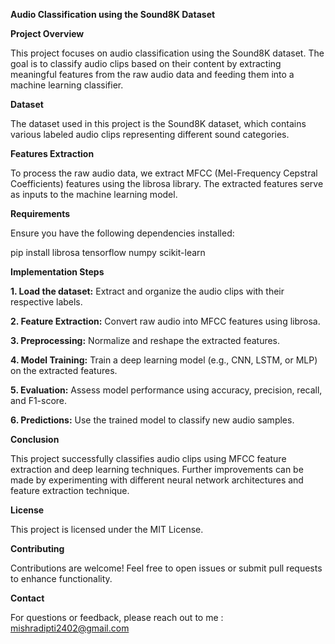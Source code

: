 **Audio Classification using the Sound8K Dataset**

**Project Overview**

This project focuses on audio classification using the Sound8K dataset. The goal is to classify audio clips based on their content by extracting meaningful features from the raw audio data and feeding them into a machine learning classifier.

**Dataset**

The dataset used in this project is the Sound8K dataset, which contains various labeled audio clips representing different sound categories.

**Features Extraction**

To process the raw audio data, we extract MFCC (Mel-Frequency Cepstral Coefficients) features using the librosa library. The extracted features serve as inputs to the machine learning model.

**Requirements**

Ensure you have the following dependencies installed:

pip install librosa tensorflow numpy scikit-learn

**Implementation Steps**

**1. Load the dataset:** Extract and organize the audio clips with their respective labels.

**2. Feature Extraction:** Convert raw audio into MFCC features using librosa.

**3. Preprocessing:** Normalize and reshape the extracted features.

**4. Model Training:** Train a deep learning model (e.g., CNN, LSTM, or MLP) on the extracted features.

**5. Evaluation:** Assess model performance using accuracy, precision, recall, and F1-score.

**6. Predictions:** Use the trained model to classify new audio samples.

**Conclusion**

This project successfully classifies audio clips using MFCC feature extraction and deep learning techniques. Further improvements can be made by experimenting with different neural network architectures and feature extraction technique.

**License**

This project is licensed under the MIT License.

**Contributing**

Contributions are welcome! Feel free to open issues or submit pull requests to enhance functionality.

**Contact**

For questions or feedback, please reach out to me : mishradipti2402@gmail.com
